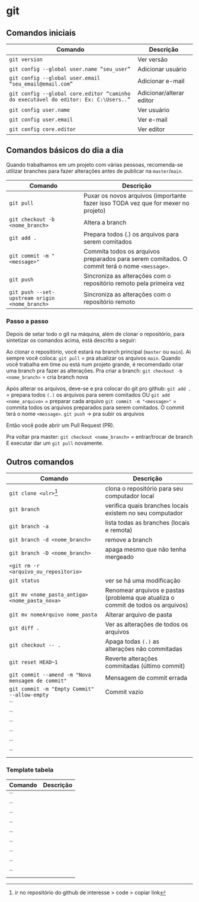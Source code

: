 # git


## Comandos iniciais
|Comando|Descrição |
|-------|----------|
|`git version`|Ver versão|
|`git config --global user.name “seu_user”`|Adicionar usuário|
|`git config --global user.email “seu_email@email.com”`|Adicionar e-mail|
|`git config --global core.editor “caminho do executável do editor: Ex: C:\Users..”`|Adicionar/alterar editor|
|`git config user.name`|Ver usuário|
|`git config user.email`|Ver e-mail|
|`git config core.editor`|Ver editor|


## Comandos básicos do dia a dia

Quando trabalhamos em um projeto com várias pessoas, recomenda-se utilizar branches para fazer alterações antes de publicar na `master`/`main`.

|Comando|Descrição |
|-------|----------|
|`git pull`|Puxar os novos arquivos (importante fazer isso TODA vez que for mexer no projeto)|
|`git checkout -b <nome_branch>`|Altera a branch|
|`git add .`|Prepara todos (.) os arquivos para serem comitados|
|`git commit -m "<message>"`|Commita todos os arquivos preparados para serem comitados. O commit terá o nome `<message>`. |
|`git push`|Sincroniza as alterações com o repositório remoto pela primeira vez|
|`git push --set-upstream origin <nome_branch>`|Sincroniza as alterações com o repositório remoto|

### Passo a passo
Depois de setar todo o git na máquina, além de clonar o repositório, para sintetizar os comandos acima, está descrito a seguir:

Ao clonar o repositório, você estará na branch principal (`master` ou `main`). Ai sempre você coloca:
`git pull` = pra atualizar os arquivos `main`.
Quando você trabalha em time ou está num projeto grande, é recomendado criar uma branch pra fazer as alterações. Pra criar a branch:
`git checkout -b <nome_branch>` = cria branch nova

Após alterar os arquivos, deve-se  e pra colocar do git pro github:
`git add .` = prepara todos `(.)` os arquivos para serem comitados OU
`git add <nome_arquivo>` = preparar cada arquivo
`git commit -m "<message>"` = commita todos os arquivos preparados para serem comitados. O commit terá o nome `<message>`. 
`git push` -> pra subir os arquivos

Então você pode abrir um Pull Request (PR).

Pra voltar pra master:
`git checkout <nome_branch>` = entrar/trocar de branch
E executar dar um `git pull` novamente.


## Outros comandos 
|Comando|Descrição |
|-------|----------|
|`git clone <ulr>`[^clone]|clona o repositório para seu computador local|
|`git branch`|verifica quais branches locais existem no seu computador|
|`git branch -a`|lista todas as branches (locais e remota)|
|`git branch -d <nome_branch>`|remove a branch|
|`git branch -D <nome_branch>`|apaga mesmo que não tenha mergeado|
|`<git rm -r <arquivo_ou_repositorio>`||
|`git status`|ver se há uma modificação|
|`git mv <nome_pasta_antiga> <nome_pasta_nova>`|Renomear arquivos e pastas (problema que atualiza o commit de todos os arquivos)|
|`git mv nomeArquivo nome_pasta`|Alterar arquivo de pasta|
|`git diff .`|Ver as alterações de todos os arquivos|
|`git checkout -- .`|Apaga todas `(.)` as alterações não commitadas|
|`git reset HEAD~1`|Reverte alterações commitadas (último commit)|
|`git commit --amend -m "Nova mensagem de commit"`|Mensagem de commit errada|
|`git commit -m "Empty Commit" --allow-empty`|Commit vazio|
|``||
|``||
|``||
|``||
|``||
|``||



### Template tabela
|Comando|Descrição |
|-------|----------|
|``||
|``||
|``||
|``||
|``||
|``||
|``||
|``||
|``||

[^clone]: ir no repositório do github de interesse > code > copiar link

